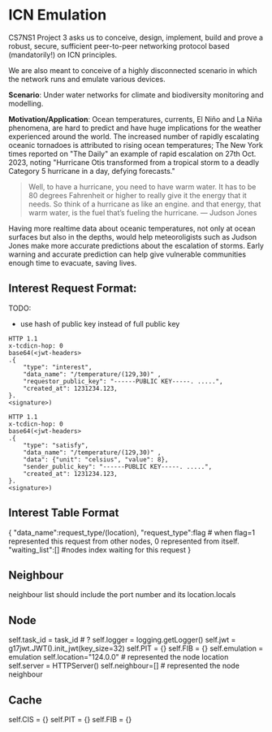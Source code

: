 # ICN Emulation
CS7NS1 Project 3 asks us to conceive, design, implement, build and prove a robust, secure, sufficient peer-to-peer networking protocol based (mandatorily!) on ICN principles.

We are also meant to conceive of a highly disconnected scenario in which the network runs and emulate various devices.

**Scenario**: Under water networks for climate and biodiversity monitoring and modelling.

**Motivation/Application**: Ocean temperatures, currents, El Niño and La Niña phenomena, are hard to predict and have huge implications for the weather experienced around the world. The increased number of rapidly escalating oceanic tornadoes is attributed to rising ocean temperatures; The New York times reported on "The Daily" an example of rapid escalation on 27th Oct. 2023, noting "Hurricane Otis transformed from a tropical storm to a deadly Category 5 hurricane in a day, defying forecasts."
> Well, to have a hurricane, you need to have warm water. It has to be 80 degrees Fahrenheit or higher to really give it the energy that it needs. So think of a hurricane as like an engine. and that energy, that warm water, is the fuel that’s fueling the hurricane.
> — Judson Jones

Having more realtime data about oceanic temperatures, not only at ocean surfaces but also in the depths, would help meteoroligists such as Judson Jones make more accurate predictions about the escalation of storms. Early warning and accurate prediction can help give vulnerable communities enough time to evacuate, saving lives.

## Interest Request Format:
TODO:
- use hash of public key instead of full public key
```http
HTTP 1.1
x-tcdicn-hop: 0
base64(<jwt-headers>
.{
    "type": "interest",
    "data_name": "/temperature/(129,30)" ,
    "requestor_public_key": "------PUBLIC KEY-----. .....",
    "created_at": 1231234.123,
}.
<signature>)
```

```http
HTTP 1.1
x-tcdicn-hop: 0
base64(<jwt-headers>
.{
    "type": "satisfy",
    "data_name": "/temperature/(129,30)" ,
    "data": {"unit": "celsius", "value": 8},
    "sender_public_key": "------PUBLIC KEY-----. .....",
    "created_at": 1231234.123,
}.
<signature>)
```

## Interest Table Format

{
    "data_name":request_type/(location),
    "request_type":flag  # when flag=1 represented this request from other nodes, 0 represented from itself.
    "waiting_list":[]   #nodes index waiting for this request
}

## Neighbour 

neighbour list should include the port number and its location.locals

## Node

self.task_id = task_id  # ?
self.logger = logging.getLogger()
self.jwt = g17jwt.JWT().init_jwt(key_size=32)
self.PIT = {}
self.FIB = {}
self.emulation = emulation
self.location="124.0.0" # represented the node location
self.server = HTTPServer()
self.neighbour=[] # represented the node neighbour

## Cache

self.CIS = {}
self.PIT = {}
self.FIB = {}
